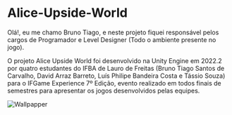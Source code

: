 # Alice-Upside-World

Olá!, eu me chamo Bruno Tiago, e neste projeto fiquei responsável pelos cargos de Programador e Level Designer (Todo o ambiente presente no jogo).

O projeto Alice Upside World foi desenvolvido na Unity Engine em 2022.2 por quatro estudantes do IFBA de Lauro de Freitas (Bruno Tiago Santos de Carvalho, David Arraz Barreto, Luís Philipe Bandeira Costa e Tássio Souza) para o IFGame Experience 7º Edição, evento realizado em todos finais de semestres para apresentar os jogos desenvolvidos pelas equipes.

![Wallpapper](https://user-images.githubusercontent.com/116372081/212379977-fdb37762-2649-43bd-bccc-ca7ce601f1ec.jpg)
